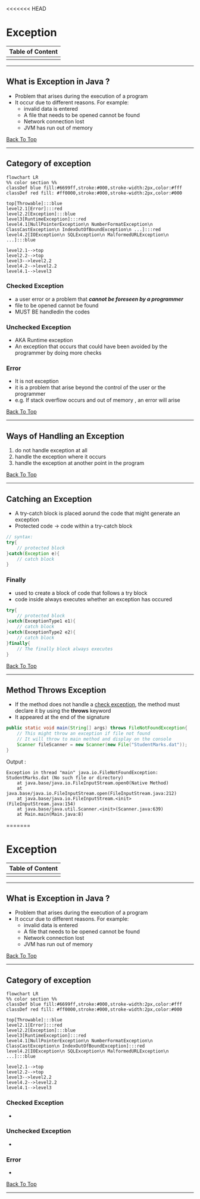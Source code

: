 <<<<<<< HEAD
# Exception
|Table of Content|
|---|
|[]()|
---
## What is Exception in Java ?
- Problem that arises during the execution of a program
- It occur due to different reasons. For example:
    - invalid data is entered
    - A file that needs to be opened cannot be found
    - Network connection lost
    - JVM has run out of memory

[Back To Top](#exception)

---
## Category of exception
```mermaid
flowchart LR
%% color section %%
classDef blue fill:#6699ff,stroke:#000,stroke-width:2px,color:#fff
classDef red fill: #ff0000,stroke:#000,stroke-width:2px,color:#000

top[Throwable]:::blue
level2.1[Error]:::red
level2.2[Exception]:::blue
level3[RuntimeException]:::red
level4.1[NullPointerException\n NumberFormatException\n ClassCastException\n IndexOutOfBoundException\n ...]:::red
level4.2[IOException\n SQLException\n MalformedURLException\n ...]:::blue

level2.1-->top
level2.2-->top
level3-->level2.2
level4.2-->level2.2
level4.1-->level3
```
### Checked Exception
- a user error or a problem that ***cannot be foreseen by a programmer***
- file to be opened cannot be found
- MUST BE handledin the codes
### Unchecked Exception
- AKA Runtime exception
-  An exception that occurs that could have been avoided by the programmer by doing more checks

### Error
- It is not exception
- it is a problem that arise beyond the control of the user or the programmer
- e.g. If stack overflow occurs and out of memory , an error will arise

[Back To Top](#exception)

---
## Ways of Handling an Exception
1. do not handle exception at all
2. handle the exception where it occurs
3. handle the exception at another point in the program

[Back To Top](#exception)

---
## Catching an Exception
- A try-catch block is placed aorund the code that might generate an exception
- Protected code -> code within a try-catch block
```java
// syntax:
try{
    // protected block
}catch(Exception e){
    // catch block
}
```
### Finally
- used to create a block of code that follows a try block 
- code inside always executes whether an exception has occured
```java
try{
    // protected block
}catch(ExceptionType1 e1){
    // catch block
}catch(ExceptionType2 e2){
    // catch block
}finally{
    // The finally block always executes
}
```

[Back To Top](#exception)

---
## Method Throws Exception
- If the method does not handle a [check exception](#checked-exception), the method must declare it by using the **throws** keyword
- It appeared at the end of the signature
```java
public static void main(String[] args) throws FileNotFoundException{
    // This might throw an exception if file not found
    // It will throw to main method and display on the console
    Scanner fileScanner = new Scanner(new File("StudentMarks.dat"));
}
```
Output :
```
Exception in thread "main" java.io.FileNotFoundException: StudentMarks.dat (No such file or directory)
	at java.base/java.io.FileInputStream.open0(Native Method)
	at java.base/java.io.FileInputStream.open(FileInputStream.java:212)
	at java.base/java.io.FileInputStream.<init>(FileInputStream.java:154)
	at java.base/java.util.Scanner.<init>(Scanner.java:639)
	at Main.main(Main.java:8)
```
=======
# Exception
|Table of Content|
|---|
|[]()|
---
## What is Exception in Java ?
- Problem that arises during the execution of a program
- It occur due to different reasons. For example:
    - invalid data is entered
    - A file that needs to be opened cannot be found
    - Network connection lost
    - JVM has run out of memory

[Back To Top](#exception)

---
## Category of exception
```mermaid
flowchart LR
%% color section %%
classDef blue fill:#6699ff,stroke:#000,stroke-width:2px,color:#fff
classDef red fill: #ff0000,stroke:#000,stroke-width:2px,color:#000

top[Throwable]:::blue
level2.1[Error]:::red
level2.2[Exception]:::blue
level3[RuntimeException]:::red
level4.1[NullPointerException\n NumberFormatException\n ClassCastException\n IndexOutOfBoundException]:::red
level4.2[IOException\n SQLException\n MalformedURLException\n ...]:::blue

level2.1-->top
level2.2-->top
level3-->level2.2
level4.2-->level2.2
level4.1-->level3
```
### Checked Exception
- 
### Unchecked Exception
- 
### Error
- 

[Back To Top](#exception)

---